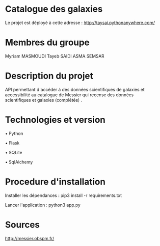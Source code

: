 
# Catalogue des galaxies

Le projet est déployé à cette adresse :
http://taysai.pythonanywhere.com/

# Membres du groupe 
Myriam MASMOUDI
Tayeb SAIDI
ASMA SEMSAR 

# Description du projet
API permettant d'accéder à des données scientifiques de galaxies et accessibilité au catalogue de Messier qui recense des données scientifiques et galaxies (complétée) .

# Technologies et version
•	Python

•	Flask

•	SQLite

•	SqlAlchemy

# Procedure d'installation
Installer les dépendances :
pip3 install -r requirements.txt

Lancer l'application :
python3 app.py

# Sources
http://messier.obspm.fr/

